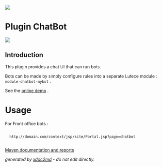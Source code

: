 ![](http://dev.lutece.paris.fr/jenkins/buildStatus/icon?job=chat-plugin-chatbot-deploy)
# Plugin ChatBot

![](http://dev.lutece.paris.fr/plugins/plugin-chatbot/images/chatbot.jpg)

## Introduction

This plugin provides a chat UI that can run bots.

Bots can be made by simply configure rules into a separate Lutece module : `module-chatbot-mybot` .

See the [online demo](http://dev.lutece.paris.fr/incubator/jsp/site/Portal.jsp?page=chatbot) .

# Usage

For Front office bots :


```

  http://domain.com/context/jsp/site/Portal.jsp?page=chatbot
                
```



[Maven documentation and reports](http://dev.lutece.paris.fr/plugins/plugin-chatbot/)



 *generated by [xdoc2md](https://github.com/lutece-platform/tools-maven-xdoc2md-plugin) - do not edit directly.*